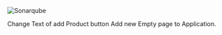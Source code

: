 ![Sonarqube](https://sonarqube.loves.cloud/api/project_badges/quality_gate?project=RILW)

Change Text of add Product button
Add new Empty page to Application.
